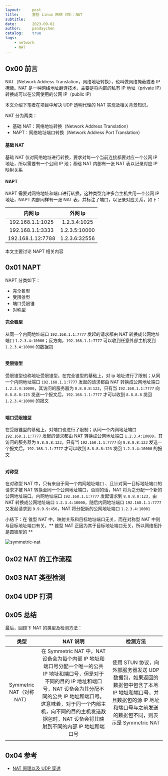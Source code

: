 ```yaml
---
layout:     post
title:      重拾 Linux 网络（四）：NAT
subtitle:
date:       2023-09-02
author:     pandaychen
catalog:    true
tags:
    - network
    - NAT
---
```



##  Ox00    前言
NAT（Network Address Translation，网络地址转换），也叫做网络掩蔽或者 IP 掩蔽。NAT 是一种网络地址翻译技术，主要是将内部的私有 IP 地址（private IP）转换成可以在公网使用的公网 IP（public IP）

本文介绍下笔者在项目中解决 UDP 透明代理的 NAT 实现及相关背景知识。

NAT 分为两类：
-   基础 NAT：网络地址转换（Network Address Translation）
-   NAPT：网络地址端口转换（Network Address Port Translation）

####    基础 NAT
基础 NAT 仅对网络地址进行转换，要求对每一个当前连接都要对应一个公网 IP 地址，所以需要有一个公网 IP 池；基础 NAT 内部有一张 NAT 表以记录对应 IP 映射关系

####    NAPT
NAPT 需要对网络地址和端口进行转换，这种类型允许多台主机共用一个公网 IP 地址，NAPT 内部同样有一张 NAT 表，并标注了端口，以记录对应关系，如下：

| 内网 ip | 外网 ip |
| :-----:| :----: |
| 192.168.1.1:1025 |1.2.3.4:1025 |
| 192.168.1.1:3333 |1.2.3.5:10000 |
| 192.168.1.12:7788 |1.2.3.6:32556|

本文主要讨论 NAPT 相关内容

##  0x01    NAPT

NAPT 分类如下：

-   完全锥型
-   受限锥型
-   端口受限锥
-   对称型

####    完全锥型
从同一个内网地址端口 `192.168.1.1:7777` 发起的请求都由 NAT 转换成公网地址端口 `1.2.3.4:10000`；反方向，`192.168.1.1:7777` 可以收到任意外部主机发到 `1.2.3.4:10000` 的数据包

![]()

####    受限锥型
受限锥型也称地址受限锥型，在完全锥型的基础上，对 ip 地址进行了限制；从同一个内网地址端口 `192.168.1.1:7777` 发起的请求都由 NAT 转换成公网地址端口 `1.2.3.4:10000`，其访问的服务器为 `8.8.8.8:123`，只有当 `192.168.1.1:7777` 向 `8.8.8.8:123` 发送一个报文后，`192.168.1.1:7777` 才可以收到 `8.8.8.8` 发回 `1.2.3.4:10000` 的报文

![]()

####    端口受限锥型
在受限锥型的基础上，对端口也进行了限制；从同一个内网地址端口 `192.168.1.1:7777` 发起的请求都由 NAT 转换成公网地址端口 `1.2.3.4:10000`，其访问的服务器为 `8.8.8.8:123`，只有当 `192.168.1.1:7777` 向 `8.8.8.8:123` 发送一个报文后，`192.168.1.1:7777` 才可以收到 `8.8.8.8:123` 发回 `1.2.3.4:10000` 的报文

![]()

####    对称型
在对称型 NAT 中，只有来自于同一个内网地址端口 、且针对同一目标地址端口的请求才被 NAT 转换至同一个公网地址端口，否则的话，NAT 将为之分配一个新的公网地址端口。内网地址端口 `192.168.1.1:7777` 发起请求到 `8.8.8.8:123`，由 NAT 转换成公网地址端口 `1.2.3.4:10000`，随后内网地址端口 `192.168.1.1:7777` 又发起请求到 `9.9.9.9:456`，NAT 将分配新的公网地址端口 `1.2.3.4:10001`

小结下：在 锥型 NAT 中，映射关系和目标地址端口无关，而在对称型 NAT 中则与目标地址端口有关。** 锥型 NAT 正因为其于目标地址端口无关，所以网络拓扑是圆锥型的 **

![symmetric-nat]()


##  0x02 NAT 的工作流程


##  0x03    NAT 类型检测



##  0x04    UDP 打洞


##  0x05    总结

最后，回顾下 NAT 的类型及检测方法：

| 类型 | NAT 说明 | 检测方法 |
| :-----:| :----: | :----: |
| Symmetric NAT（对称 NAT） | 在 Symmetric NAT 中，NAT 设备会为每个内部 IP 地址和端口号分配一个唯一的公共 IP 地址和端口号，但是对于不同的目的 IP 地址和端口号，NAT 设备会为其分配不同的公共 IP 地址和端口号。这意味着，对于同一个内部主机，向不同的目的主机发送数据包时，NAT 设备会将其映射到不同的内部 IP 地址和端口号 | 使用 STUN 协议，向外部服务器发送 UDP 数据包，如果返回的数据包中包含了本地 IP 地址和端口号，并且数据包的源 IP 地址和端口号与之前发送的数据包不同，则表示是 Symmetric NAT |
|  |  |  |

##  0x04 参考
-   [NAT 原理以及 UDP 穿透](https://paper.seebug.org/1561/)